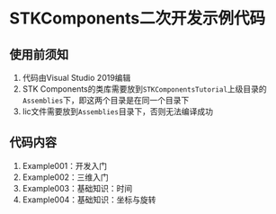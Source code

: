# STKComponents二次开发示例代码

## 使用前须知
1. 代码由Visual Studio 2019编辑
2. STK Components的类库需要放到`STKComponentsTutorial`上级目录的`Assemblies`下，即这两个目录是在同一个目录下
3. lic文件需要放到`Assemblies`目录下，否则无法编译成功

## 代码内容
1. Example001：开发入门
2. Example002：三维入门
3. Example003：基础知识：时间
4. Example004：基础知识：坐标与旋转
